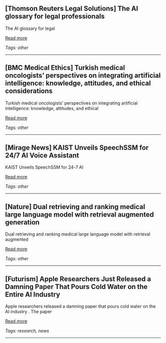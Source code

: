 ## [Thomson Reuters Legal Solutions] The AI glossary for legal professionals

The AI glossary for legal

[Read more](https://legal.thomsonreuters.com/blog/ai-glossary-for-legal-professionals/)

_Tags: other_

---
## [BMC Medical Ethics] Turkish medical oncologists’ perspectives on integrating artificial intelligence: knowledge, attitudes, and ethical considerations

Turkish medical oncologists’ perspectives on integrating artificial intelligence: knowledge, attitudes, and ethical

[Read more](https://bmcmedethics.biomedcentral.com/articles/10.1186/s12910-025-01249-7)

_Tags: other_

---
## [Mirage News] KAIST Unveils SpeechSSM for 24/7 AI Voice Assistant

KAIST Unveils SpeechSSM for 24-7 AI

[Read more](https://www.miragenews.com/kaist-unveils-speechssm-for-247-ai-voice-1490834/)

_Tags: other_

---
## [Nature] Dual retrieving and ranking medical large language model with retrieval augmented generation

Dual retrieving and ranking medical large language model with retrieval augmented

[Read more](https://www.nature.com/articles/s41598-025-00724-w)

_Tags: other_

---
## [Futurism] Apple Researchers Just Released a Damning Paper That Pours Cold Water on the Entire AI Industry

Apple researchers released a damning paper that pours cold water on the AI industry . The paper

[Read more](https://futurism.com/apple-damning-paper-ai-reasoning)

_Tags: research, news_

---

